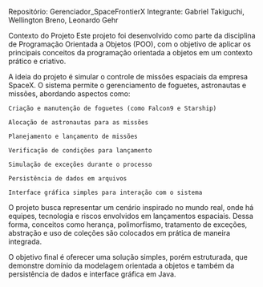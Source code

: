 Repositório: Gerenciador_SpaceFrontierX
Integrante: Gabriel Takiguchi, Wellington Breno, Leonardo Gehr

Contexto do Projeto
Este projeto foi desenvolvido como parte da disciplina de Programação Orientada a Objetos (POO), com o objetivo de aplicar os principais conceitos da programação orientada a objetos em um contexto prático e criativo.

A ideia do projeto é simular o controle de missões espaciais da empresa SpaceX. O sistema permite o gerenciamento de foguetes, astronautas e missões, abordando aspectos como:

    Criação e manutenção de foguetes (como Falcon9 e Starship)

    Alocação de astronautas para as missões

    Planejamento e lançamento de missões

    Verificação de condições para lançamento

    Simulação de exceções durante o processo

    Persistência de dados em arquivos

    Interface gráfica simples para interação com o sistema

O projeto busca representar um cenário inspirado no mundo real, onde há equipes, tecnologia e riscos envolvidos em lançamentos espaciais. Dessa forma, conceitos como herança, polimorfismo, tratamento de exceções, abstração e uso de coleções são colocados em prática de maneira integrada.

O objetivo final é oferecer uma solução simples, porém estruturada, que demonstre domínio da modelagem orientada a objetos e também da persistência de dados e interface gráfica em Java.

